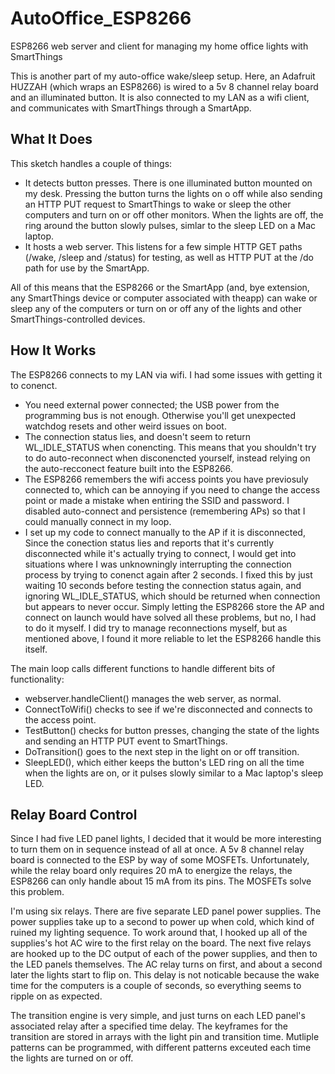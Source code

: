# AutoOffice_ESP8266
ESP8266 web server and client for managing my home office lights with SmartThings

This is another part of my auto-office wake/sleep setup.  Here, an Adafruit HUZZAH (which wraps an ESP8266) is wired
to a 5v 8 channel relay board and an illuminated button.  It is also connected to my LAN as a wifi client, and communicates
with SmartThings through a SmartApp.

## What It Does

This sketch handles a couple of things:
- It detects button presses. There is one illuminated button mounted on my desk.  Pressing the button turns the lights on o
off while also sending an HTTP PUT request to SmartThings to wake or sleep the other computers and turn on or off other monitors.
When the lights are off, the ring around the button slowly pulses, simlar to the sleep LED on a Mac laptop.
- It hosts a web server.  This listens for a few simple HTTP GET paths (/wake, /sleep and /status) for testing, as well as HTTP
PUT at the /do path for use by the SmartApp.

All of this means that the ESP8266 or the SmartApp (and, bye extension, any SmartThings device or computer associated with theapp)
can wake or sleep any of the computers or turn on or off any of the lights and other SmartThings-controlled devices.

## How It Works
The ESP8266 connects to my LAN via wifi.  I had some issues with getting it to conenct.
- You need external power connected; the USB power from the programming bus is not enough.  Otherwise you'll get unexpected watchdog
resets and other weird issues on boot.
- The connection status lies, and doesn't seem to return WL_IDLE_STATUS when conencting.  This means that you shouldn't try to do
auto-reconnect when disconencted yourself, instead relying on the auto-recconect feature built into the ESP8266.
- The ESP8266 remembers the wifi access points you have previosuly connected to, which can be annoying if you need to change the
access point or made a mistake when entiring the SSID and password.  I disabled auto-connect and persistence (remembering APs) so
that I could manually connect in my loop.
- I set up my code to connect manually to the AP if it is disconnected,  Since the conection status lies and reports that it's
currently disconnected while it's actually trying to connect, I would get into situations where I was unknowningly interrupting the
connection process by trying to conenct again after 2 seconds.  I fixed this by just waiting 10 seconds before testing the connection
status again, and ignoring WL_IDLE_STATUS, which should be returned when connection but appears to never occur.  Simply letting the
ESP8266 store the AP and connect on launch would have solved all these problems, but no, I had to do it myself.  I did try to manage
reconnections myself, but as mentioned above, I found it more reliable to let the ESP8266 handle this itself.

The main loop calls different functions to handle different bits of functionality:
- webserver.handleClient() manages the web server, as normal.
- ConnectToWifi() checks to see if we're disconnected and connects to the access point.
- TestButton() checks for button presses, changing the state of the lights and sending an HTTP PUT event to SmartThings.
- DoTransition() goes to the next step in the light on or off transition.
- SleepLED(), which either keeps the button's LED ring on all the time when the lights are on, or it pulses slowly similar to a Mac
laptop's sleep LED.

## Relay Board Control
Since I had five LED panel lights, I decided that it would be more interesting to turn them on in sequence instead of all at once.
A 5v 8 channel relay board is connected to the ESP by way of some MOSFETs.  Unfortunately, while the relay board only requires 20 mA
to energize the relays, the ESP8266 can only handle about 15 mA from its pins.  The MOSFETs solve this problem.

I'm using six relays.  There are five separate LED panel power supplies.  The power supplies take up to a second to power up when
cold, which kind of ruined my lighting sequence.  To work around that, I hooked up all of the supplies's hot AC wire to the first
relay on the board.  The next five relays are hooked up to the DC output of each of the power supplies, and then to the LED panels
themselves.  The AC relay turns on first, and about a second later the lights start to flip on.  This delay is not noticable
because the wake time for the computers is a couple of seconds, so everything seems to ripple on as expected.

The transition engine is very simple, and just turns on each LED panel's associated relay after a specified time delay.  The keyframes
for the transition are stored in arrays with the light pin and transition time.  Mutliple patterns can be programmed, with different
patterns exceuted each time the lights are turned on or off.
